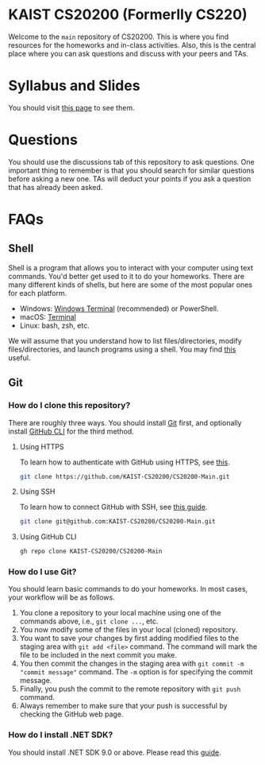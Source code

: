 KAIST CS20200 (Formerlly CS220)
===

Welcome to the `main` repository of CS20200. This is where you find resources for
the homeworks and in-class activities. Also, this is the central place where you
can ask questions and discuss with your peers and TAs.

# Syllabus and Slides

You should visit [this page](https://softsec.kaist.ac.kr/courses/2025s-cs20200/) to see them.

# Questions

You should use the discussions tab of this repository to ask questions. One
important thing to remember is that you should search for similar questions
before asking a new one. TAs will deduct your points if you ask a question that
has already been asked.

# FAQs

## Shell

Shell is a program that allows you to interact with your computer using text
commands. You'd better get used to it to do your homeworks. There are many
different kinds of shells, but here are some of the most popular ones for each
platform.
- Windows: [Windows Terminal](https://learn.microsoft.com/en-us/windows/terminal/install) (recommended) or PowerShell.
- macOS: [Terminal](https://support.apple.com/guide/terminal/welcome/mac)
- Linux: bash, zsh, etc.

We will assume that you understand how to list files/directories, modify
files/directories, and launch programs using a shell. You may find
[this](https://missing.csail.mit.edu/) useful.

## Git

### How do I clone this repository?

There are roughly three ways. You should install
[Git](https://git-scm.com/downloads) first, and optionally install [GitHub
CLI](https://cli.github.com/) for the third method.

1. Using HTTPS

   To learn how to authenticate with GitHub using HTTPS, see
   [this](https://docs.github.com/en/authentication/keeping-your-account-and-data-secure/about-authentication-to-github#https).

    ```bash
    git clone https://github.com/KAIST-CS20200/CS20200-Main.git
    ```

2. Using SSH

    To learn how to connect GitHub with SSH, see [this
    guide](https://docs.github.com/en/authentication/connecting-to-github-with-ssh).


    ```bash
    git clone git@github.com:KAIST-CS20200/CS20200-Main.git
    ```

3. Using GitHub CLI

    ```bash
    gh repo clone KAIST-CS20200/CS20200-Main
    ```

### How do I use Git?

You should learn basic commands to do your homeworks. In most cases, your
workflow will be as follows.

1. You clone a repository to your local machine using one of the commands above,
   i.e., `git clone ...`, etc.
2. You now modify some of the files in your local (cloned) repository.
3. You want to save your changes by first adding modified files to the staging
   area with `git add <file>` command. The command will mark the file to be
   included in the next commit you make.
4. You then commit the changes in the staging area with `git commit -m "commit
   message"` command. The `-m` option is for specifying the commit message.
5. Finally, you push the commit to the remote repository with `git push`
   command.
6. Always remember to make sure that your push is successful by checking the
   GitHub web page.

### How do I install .NET SDK?

You should install .NET SDK 9.0 or above. Please read this
[guide](https://learn.microsoft.com/en-us/dotnet/core/install/).
